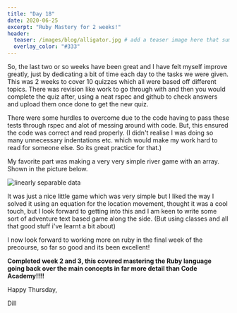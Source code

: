 ```yaml
---
title: "Day 18"
date: 2020-06-25
excerpt: "Ruby Mastery for 2 weeks!"
header:
  teaser: /images/blog/alligator.jpg # add a teaser image here that sums up what the blog post is about for display on blog page, the image should go in the image/blog folder
  overlay_color: "#333"
---
```


So, the last two or so weeks have been great and I have felt myself improve greatly, just by dedicating a bit of time each day to the tasks we were given. This was 2 weeks to cover 10 quizzes which all were based off different topics. There was revision like work to go through with and then you would complete the quiz after, using a neat rspec and github to check answers and upload them once done to get the new quiz.

There were some hurdles to overcome due to the code having to pass these tests through rspec and alot of messing around with code. But, this ensured the code was correct and read properly. (I didn't realise I was doing so many unnecessary indentations etc. which would make my work hard to read for someone else. So its great practice for that.)

My favorite part was making a very very simple river game with an array. Shown in the picture below.

<img src="{{ site.url }}{{ site.baseurl }}/images/blog/crocodiles.PNG" alt="linearly separable data">


It was just a nice little game which was very simple but I liked the way I solved it using an equation for the location movement, thought it was a cool touch, but I look forward to getting into this and I am keen to write some sort of adventure text based game along the side. (But using classes and all that good stuff i've learnt a bit about)

I now look forward to working more on ruby in the final week of the precourse, so far so good and its been excellent!

**Completed week 2 and 3, this covered mastering the Ruby language going back over the main concepts in far more detail than Code Academy!!!!**

Happy Thursday,

Dill

